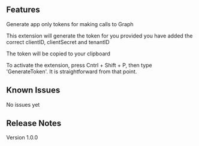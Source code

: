 ## Features
Generate app only tokens for making calls to Graph

This extension will generate the token for you provided you have added the correct clientID, clientSecret and tenantID

The token will be copied to your clipboard

To activate the extension, press Cntrl + Shift + P, then type 'GenerateToken'. It is straightforward from that point.
## Known Issues
No issues yet

## Release Notes

Version 1.0.0

